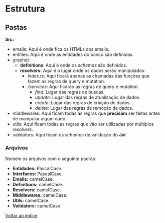 # Estrutura

## Pastas

**Src:**

- emails: Aqui é onde fica os HTMLs dos emails.
- entities: Aqui é onde as entidades do banco são definidas.
- graphql:
  - **definitions**: Aqui é onde os _schemas_ são definidos.
  - **resolvers:** Aqui é o lugar onde os dados serão manipulados.
    - _index.ts:_ Aqui ficará apenas as chamadas das funções que fazem as regras de query e mutation.
    - _/services:_ Aqui ficarão as regras de query e mutation.
      - _find:_ Lugar das regras de buscas.
      - _update:_ Lugar das regras de atualização de dados.
      - _create:_ Lugar das regras de criação de dados.
      - _delete:_ Lugar das regras de remoção de dados.
- middlewares: Aqui ficam todas as regras que **precisam** ser feitas antes de manipular algum dado.
- utils: Aqui ficam todas as regras que vão ser utilizadas por múltiplos _resolvers_.
- validators: Aqui ficam os _schemas_ de validação do **Joi**.

### Arquivos

Nomeie os arquivos com o seguinte padrão:

- **Entidades:** PascalCase.
- **Interfaces:** PascalCase.
- **Emails:** camelCase.
- **Definitions:** camelCase.
- **Resolvers:** camelCase.
- **Middlewares:** camelCase.
- **Utils:**  camelCase.
- **Validators:** camelCase.

[Voltar ao índice](../README.md)
